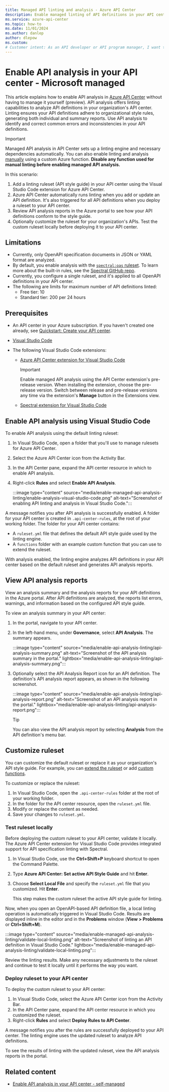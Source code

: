 ```yaml
---
title: Managed API linting and analysis - Azure API Center
description: Enable managed linting of API definitions in your API center to analyze compliance of APIs with the organization's API style guide.
ms.service: azure-api-center
ms.topic: how-to
ms.date: 11/01/2024
ms.author: danlep
author: dlepow
ms.custom: 
# Customer intent: As an API developer or API program manager, I want to analyze the API definitions in my organization's API center for compliance with my organization's API style guide.
---
```


# Enable API analysis in your API center - Microsoft managed

This article explains how to enable API analysis in [Azure API Center](overview.md) without having to manage it yourself (preview). API analysis offers linting capabilities to analyze API definitions in your organization's API center. Linting ensures your API definitions adhere to organizational style rules, generating both individual and summary reports. Use API analysis to identify and correct common errors and inconsistencies in your API definitions.

> [!IMPORTANT]
> Managed API analysis in API Center sets up a linting engine and necessary dependencies automatically. You can also enable linting and analysis [manually](enable-api-analysis-linting.md) using a custom Azure function. **Disable any function used for manual linting before enabling managed API analysis.**


In this scenario:

1. Add a linting ruleset (API style guide) in your API center using the Visual Studio Code extension for Azure API Center.
1. Azure API Center automatically runs linting when you add or update an API definition. It's also triggered for all API definitions when you deploy a ruleset to your API center.
1. Review API analysis reports in the Azure portal to see how your API definitions conform to the style guide.
1. Optionally customize the ruleset for your organization's APIs. Test the custom ruleset locally before deploying it to your API center. 

## Limitations

* Currently, only OpenAPI specification documents in JSON or YAML format are analyzed.
* By default, you enable analysis with the [`spectral:oas` ruleset](https://docs.stoplight.io/docs/spectral/4dec24461f3af-open-api-rules). To learn more about the built-in rules, see the [Spectral GitHub repo](https://github.com/stoplightio/spectral/blob/develop/docs/reference/openapi-rules.md). 
* Currently, you configure a single ruleset, and it's applied to all OpenAPI definitions in your API center.
* The following are limits for maximum number of API definitions linted:
    * Free tier: 10
    * Standard tier: 200 per 24 hours

## Prerequisites

* An API center in your Azure subscription. If you haven't created one already, see [Quickstart: Create your API center](set-up-api-center.md).
* [Visual Studio Code](https://code.visualstudio.com/) 

* The following Visual Studio Code extensions:
    * [Azure API Center extension for Visual Studio Code](https://marketplace.visualstudio.com/items?itemName=apidev.azure-api-center)

        > [!IMPORTANT]
        > Enable managed API analysis using the API Center extension's pre-release version. When installing the extension, choose the pre-release version. Switch between release and pre-release versions any time via the extension's **Manage** button in the Extensions view.
    * [Spectral extension for Visual Studio Code](https://marketplace.visualstudio.com/items?itemName=stoplight.spectral)
    
## Enable API analysis using Visual Studio Code

To enable API analysis using the default linting ruleset:

1. In Visual Studio Code, open a folder that you'll use to manage rulesets for Azure API Center.
1. Select the Azure API Center icon from the Activity Bar.
1. In the API Center pane, expand the API center resource in which to enable API analysis.
1. Right-click **Rules** and select **Enable API Analysis**.

    :::image type="content" source="media/enable-managed-api-analysis-linting/enable-analysis-visual-studio-code.png" alt-text="Screenshot of enabling API linting and analysis in Visual Studio Code.":::

A message notifies you after API analysis is successfully enabled. A folder for your API center is created in `.api-center-rules`, at the root of your working folder. The folder for your API center contains:
 
* A `ruleset.yml` file that defines the default API style guide used by the linting engine.
* A `functions` folder with an example custom function that you can use to extend the ruleset. 

With analysis enabled, the linting engine analyzes API definitions in your API center based on the default ruleset and generates API analysis reports.

## View API analysis reports

View an analysis summary and the analysis reports for your API definitions in the Azure portal. After API definitions are analyzed, the reports list errors, warnings, and information based on the configured API style guide. 

To view an analysis summary in your API center:

1. In the portal, navigate to your API center.
1. In the left-hand menu, under **Governance**, select **API Analysis**. The summary appears.

    :::image type="content" source="media/enable-api-analysis-linting/api-analysis-summary.png" alt-text="Screenshot of the API analysis summary in the portal." lightbox="media/enable-api-analysis-linting/api-analysis-summary.png":::

1. Optionally select the API Analysis Report icon for an API definition. The definition's API analysis report appears, as shown in the following screenshot.

    :::image type="content" source="media/enable-api-analysis-linting/api-analysis-report.png" alt-text="Screenshot of an API analysis report in the portal." lightbox="media/enable-api-analysis-linting/api-analysis-report.png":::

    > [!TIP]
    > You can also view the API analysis report by selecting **Analysis** from the API definition's menu bar.

## Customize ruleset

You can customize the default ruleset or replace it as your organization's API style guide. For example, you can [extend the ruleset](https://docs.stoplight.io/docs/spectral/83527ef2dd8c0-extending-rulesets) or add [custom functions](https://docs.stoplight.io/docs/spectral/a781e290eb9f9-custom-functions).

To customize or replace the ruleset:

1. In Visual Studio Code, open the `.api-center-rules` folder at the root of your working folder.
1. In the folder for the API center resource, open the `ruleset.yml` file.
1. Modify or replace the content as needed. 
1. Save your changes to `ruleset.yml`.

### Test ruleset locally

Before deploying the custom ruleset to your API center, validate it locally. The Azure API Center extension for Visual Studio Code provides integrated support for API specification linting with Spectral.

1. In Visual Studio Code, use the **Ctrl+Shift+P** keyboard shortcut to open the Command Palette. 
1. Type **Azure API Center: Set active API Style Guide** and hit **Enter**.
1. Choose **Select Local File** and specify the `ruleset.yml` file that you customized. Hit **Enter**. 

    This step makes the custom ruleset the active API style guide for linting.

Now, when you open an OpenAPI-based API definition file, a local linting operation is automatically triggered in Visual Studio Code. Results are displayed inline in the editor and in the **Problems** window (**View > Problems** or **Ctrl+Shift+M**).

:::image type="content" source="media/enable-managed-api-analysis-linting/validate-local-linting.png" alt-text="Screenshot of linting an API definition in Visual Studio Code." lightbox="media/enable-managed-api-analysis-linting/validate-local-linting.png":::

Review the linting results. Make any necessary adjustments to the ruleset and continue to test it locally until it performs the way you want.

### Deploy ruleset to your API center

To deploy the custom ruleset to your API center:

1. In Visual Studio Code, select the Azure API Center icon from the Activity Bar.
1. In the API Center pane, expand the API center resource in which you customized the ruleset.
1. Right-click **Rules** and select **Deploy Rules to API Center**.

A message notifies you after the rules are successfully deployed to your API center. The linting engine uses the updated ruleset to analyze API definitions.

To see the results of linting with the updated ruleset, view the API analysis reports in the portal. 

## Related content

* [Enable API analysis in your API center - self-managed](enable-api-analysis-linting.md)
